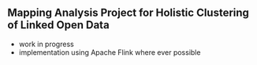 ## Mapping Analysis Project for Holistic Clustering of Linked Open Data

* work in progress
* implementation using Apache Flink where ever possible